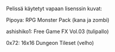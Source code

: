 Pelissä käytetyt vapaan lisenssin kuvat:

Pipoya: RPG Monster Pack
(kana ja zombi)

ashishiko1: Free Game FX Vol.03
(tulipallo)

0x72: 16x16 Dungeon Tileset
(velho)
